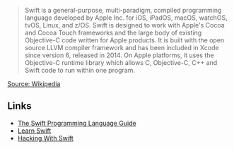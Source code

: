 > Swift is a general-purpose, multi-paradigm, compiled programming language developed by Apple Inc. for iOS, iPadOS, macOS, watchOS, tvOS, Linux, and z/OS. Swift is designed to work with Apple's Cocoa and Cocoa Touch frameworks and the large body of existing Objective-C code written for Apple products. It is built with the open source LLVM compiler framework and has been included in Xcode since version 6, released in 2014. On Apple platforms, it uses the Objective-C runtime library which allows C, Objective-C, C++ and Swift code to run within one program.

[Source: Wikipedia](https://en.wikipedia.org/wiki/Swift_\(programming_language\))

## Links
- [The Swift Programming Language Guide](https://docs.swift.org/swift-book/LanguageGuide/TheBasics.html)
- [Learn Swift](https://www.aidanf.net/learn-swift/)
- [Hacking With Swift](https://www.hackingwithswift.com/)